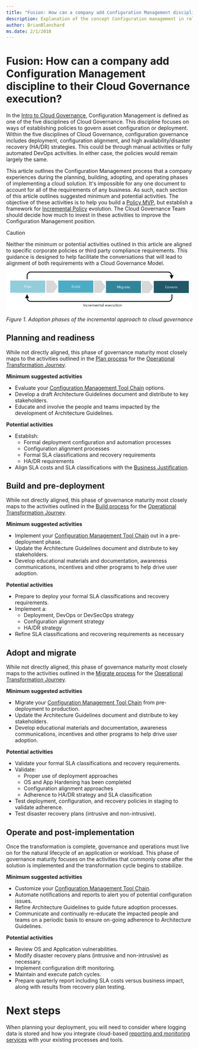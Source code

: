 ```yaml
---
title: "Fusion: How can a company add Configuration Management discipline to their Cloud Governance execution?"
description: Explanation of the concept Configuration management in relation to cloud governance
author: BrianBlanchard
ms.date: 2/1/2018
---
```


# Fusion: How can a company add Configuration Management discipline to their Cloud Governance execution?

In the [Intro to Cloud Governance](../overview.md), Configuration Management is defined as one of the five disciplines of Cloud Governance. This discipline focuses on ways of establishing policies to govern asset configuration or deployment. Within the five disciplines of Cloud Governance, configuration governance includes deployment, configuration alignment, and high availability/disaster recovery (HA/DR) strategies. This could be through manual activities or fully automated DevOps activities. In either case, the policies would remain largely the same.

This article outlines the Configuration Management process that a company experiences during the planning, building, adopting, and operating phases of implementing a cloud solution. It's impossible for any one document to account for all of the requirements of any business. As such, each section of this article outlines suggested minimum and potential activities. The objective of these activities is to help you build a [Policy MVP](../policy-compliance/overview.md#policy-minimally-viable-product-mvp), but establish a framework for [Incremental Policy](../policy-compliance/overview.md#incremental-policy-growth) evolution. The Cloud Governance Team should decide how much to invest in these activities to improve the  Configuration Management position.

> [!CAUTION]
> Neither the minimum or potential activities outlined in this article are aligned to specific corporate policies or third party compliance requirements. This guidance is designed to help facilitate the conversations that will lead to alignment of both requirements with a Cloud Governance Model.

![Four phases of adoption](../../_images/adoption-phases.png)

*Figure 1. Adoption phases of the incremental approach to cloud governance*

## Planning and readiness

While not directly aligned, this phase of governance maturity most closely maps to the activities outlined in the [Plan process](../../transformation-journeys/operational-transformation/plan.md) for the [Operational Transformation Journey](../../transformation-journeys/operational-transformation/overview.md).

**Minimum suggested activities**

* Evaluate your [Configuration Management Tool Chain](toolchain.md) options.
* Develop a draft Architecture Guidelines document and distribute to key stakeholders.
* Educate and involve the people and teams impacted by the development of Architecture Guidelines.

**Potential activities**

* Establish:
  * Formal deployment configuration and automation processes
  * Configuration alignment processes
  * Formal SLA classifications and recovery requirements
  * HA/DR requirements
* Align SLA costs and SLA classifications with the [Business Justification](../../business-strategy/cloud-migration-business-case.md).

## Build and pre-deployment

While not directly aligned, this phase of governance maturity most closely maps to the activities outlined in the [Build process](../../transformation-journeys/operational-transformation/build.md) for the [Operational Transformation Journey](../../transformation-journeys/operational-transformation/overview.md).

**Minimum suggested activities**

* Implement your [Configuration Management Tool Chain](toolchain.md) out in a pre-deployment phase.
* Update the Architecture Guidelines document and distribute to key stakeholders.
* Develop educational materials and documentation, awareness communications, incentives and other programs to help drive user adoption.

**Potential activities**

* Prepare to deploy your formal SLA classifications and recovery requirements.
* Implement a:
  * Deployment, DevOps or DevSecOps strategy
  * Configuration alignment strategy
  * HA/DR strategy
* Refine SLA classifications and recovering requirements as necessary
 
## Adopt and migrate

While not directly aligned, this phase of governance maturity most closely maps to the activities outlined in the [Migrate process](../../transformation-journeys/operational-transformation/migrate.md) for the [Operational Transformation Journey](../../transformation-journeys/operational-transformation/overview.md).

**Minimum suggested activities**

* Migrate your [Configuration Management Tool Chain](toolchain.md) from pre-deployment to production.
* Update the Architecture Guidelines document and distribute to key stakeholders.
* Develop educational materials and documentation, awareness communications, incentives and other programs to help drive user adoption.

**Potential activities**

* Validate your formal SLA classifications and recovery requirements.
* Validate: 
  * Proper use of deployment approaches
  * OS and App Hardening has been completed
  * Configuration alignment approaches
  * Adherence to HA/DR strategy and SLA classification
* Test deployment, configuration, and recovery policies in staging to validate adherence.
* Test disaster recovery plans (intrusive and non-intrusive).

## Operate and post-implementation

Once the transformation is complete, governance and operations must live on for the natural lifecycle of an  application or workload. This phase of governance maturity focuses on the activities that commonly come after the solution is implemented and the transformation cycle begins to stabilize.

**Minimum suggested activities**

* Customize your [Configuration Management Tool Chain](toolchain.md).
* Automate notifications and reports to alert you of potential configuration issues.
* Refine Architecture Guidelines to guide future adoption processes.
* Communicate and continually re-educate the impacted people and teams on a periodic basis to ensure on-going adherence to Architecture Guidelines.

**Potential activities**

* Review OS and Application vulnerabilities.
* Modify disaster recovery plans (intrusive and non-intrusive) as necessary.
* Implement configuration drift monitoring.
* Maintain and execute patch cycles.
* Prepare quarterly report including SLA costs versus business impact, along with results from recovery plan testing.

# Next steps
When planning your deployment, you will need to consider where logging data is stored and how you integrate cloud-based [reporting and monitoring services](../../infrastructure/logs-and-reporting/overview.md) with your existing processes and tools.
